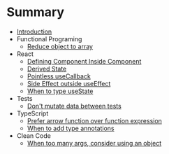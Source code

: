 # Summary

* [Introduction](readme.md)
* Functional Programing
  * [Reduce object to array](functional-programming/reduce-object-to-array.md)
* React
  * [Defining Component Inside Component](react/defining-component-inside-component.md)
  * [Derived State](react/derived-state.md)
  * [Pointless useCallback](react/pointless-use-callback.md)
  * [Side Effect outside useEffect](react/side-effects-outside-use-effect.md)
  * [When to type useState](react/when-to-type-use-state.md)
* Tests
  * [Don't mutate data between tests](tests/dont-mutate-data-between-tests.md)
* TypeScript
  * [Prefer arrow function over function expression](typescript/prefer-arrow-function-expression.md)
  * [When to add type annotations](typescript/when-to-add-type-annotations.md)
* Clean Code
  * [When too many args, consider using an object](clean-code/when-too-many-args-use-object.md)

